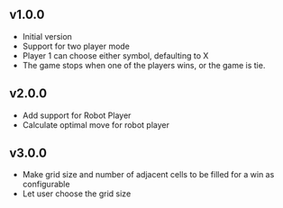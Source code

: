 v1.0.0
------
* Initial version
* Support for two player mode
* Player 1 can choose either symbol, defaulting to X
* The game stops when one of the players wins, or the game is tie.

v2.0.0
------
* Add support for Robot Player
* Calculate optimal move for robot player

v3.0.0
------
* Make grid size and number of adjacent cells to be filled for a win as configurable
* Let user choose the grid size
